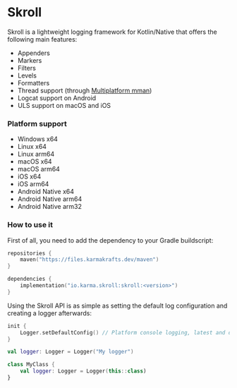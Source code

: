 # Skroll

Skroll is a lightweight logging framework for Kotlin/Native that offers the following main features:
* Appenders
* Markers
* Filters
* Levels
* Formatters
* Thread support (through [Multiplatform mman](https://git.karmakrafts.dev/kk/multiplatform-mman))
* Logcat support on Android
* ULS support on macOS and iOS

### Platform support

* Windows x64
* Linux x64
* Linux arm64
* macOS x64
* macOS arm64
* iOS x64
* iOS arm64
* Android Native x64
* Android Native arm64
* Android Native arm32

### How to use it

First of all, you need to add the dependency to your Gradle buildscript:

```kotlin
repositories {
    maven("https://files.karmakrafts.dev/maven")
}

dependencies {
    implementation("io.karma.skroll:skroll:<version>")
}
```

Using the Skroll API is as simple as setting the default log configuration and creating a logger afterwards:

```kotlin
init {
    Logger.setDefaultConfig() // Platform console logging, latest and debug log files
}

val logger: Logger = Logger("My logger")

class MyClass {
    val logger: Logger = Logger(this::class)
}
```